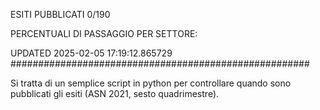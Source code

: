 ESITI PUBBLICATI 0/190 

PERCENTUALI DI PASSAGGIO PER SETTORE:

UPDATED 2025-02-05 17:19:12.865729
###################################################### 

Si tratta di un semplice script in python per controllare quando sono pubblicati gli esiti (ASN 2021, sesto quadrimestre).


